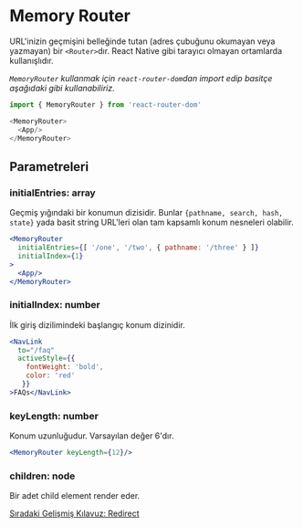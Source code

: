 <h1>Memory Router</h1>

URL'inizin geçmişini belleğinde tutan (adres çubuğunu okumayan veya yazmayan) bir `<Router>`dır. React Native gibi tarayıcı olmayan ortamlarda kullanışlıdır.

<i>`MemoryRouter` kullanmak için `react-router-dom`dan import edip basitçe aşağıdaki gibi kullanabiliriz.</i>

```js
import { MemoryRouter } from 'react-router-dom'

<MemoryRouter>
  <App/>
</MemoryRouter>
```

<h2>Parametreleri</h2>

<h3>initialEntries: array</h3>

Geçmiş yığındaki bir konumun dizisidir. Bunlar `{pathname, search, hash, state}` yada basit string URL'leri olan tam kapsamlı konum nesneleri olabilir.

```jsx
<MemoryRouter
  initialEntries={[ '/one', '/two', { pathname: '/three' } ]}
  initialIndex={1}
>
  <App/>
</MemoryRouter>
```

<h3>initialIndex: number</h3>

İlk giriş dizilimindeki başlangıç konum dizinidir.

```jsx
<NavLink
  to="/faq"
  activeStyle={{
    fontWeight: 'bold',
    color: 'red'
   }}
>FAQs</NavLink>
```

<h3>keyLength: number</h3>

Konum uzunluğudur. Varsayılan değer 6'dır.

```jsx
<MemoryRouter keyLength={12}/>
```

<h3>children: node</h3>

Bir adet child element render eder.

<a href="https://omergulcicek.github.io/react-router/gelismis-kilavuzlar/redirect">Sıradaki Gelişmiş Kılavuz: Redirect</a>
